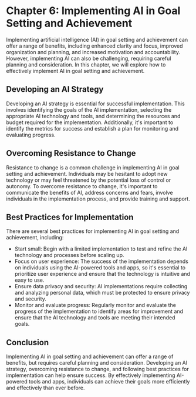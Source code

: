 Chapter 6: Implementing AI in Goal Setting and Achievement
==========================================================

Implementing artificial intelligence (AI) in goal setting and achievement can offer a range of benefits, including enhanced clarity and focus, improved organization and planning, and increased motivation and accountability. However, implementing AI can also be challenging, requiring careful planning and consideration. In this chapter, we will explore how to effectively implement AI in goal setting and achievement.

Developing an AI Strategy
-------------------------

Developing an AI strategy is essential for successful implementation. This involves identifying the goals of the AI implementation, selecting the appropriate AI technology and tools, and determining the resources and budget required for the implementation. Additionally, it's important to identify the metrics for success and establish a plan for monitoring and evaluating progress.

Overcoming Resistance to Change
-------------------------------

Resistance to change is a common challenge in implementing AI in goal setting and achievement. Individuals may be hesitant to adopt new technology or may feel threatened by the potential loss of control or autonomy. To overcome resistance to change, it's important to communicate the benefits of AI, address concerns and fears, involve individuals in the implementation process, and provide training and support.

Best Practices for Implementation
---------------------------------

There are several best practices for implementing AI in goal setting and achievement, including:

* Start small: Begin with a limited implementation to test and refine the AI technology and processes before scaling up.
* Focus on user experience: The success of the implementation depends on individuals using the AI-powered tools and apps, so it's essential to prioritize user experience and ensure that the technology is intuitive and easy to use.
* Ensure data privacy and security: AI implementations require collecting and analyzing personal data, which must be protected to ensure privacy and security.
* Monitor and evaluate progress: Regularly monitor and evaluate the progress of the implementation to identify areas for improvement and ensure that the AI technology and tools are meeting their intended goals.

Conclusion
----------

Implementing AI in goal setting and achievement can offer a range of benefits, but requires careful planning and consideration. Developing an AI strategy, overcoming resistance to change, and following best practices for implementation can help ensure success. By effectively implementing AI-powered tools and apps, individuals can achieve their goals more efficiently and effectively than ever before.
